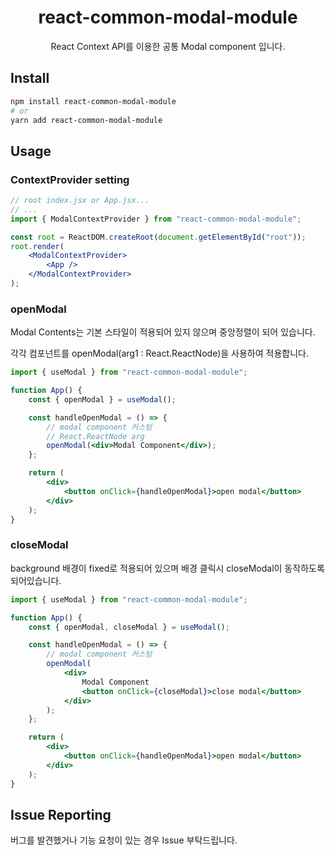 <div align="center">
  <h1>react-common-modal-module</h1>
  <p>React Context API를 이용한 공통 Modal component 입니다.</p>
</div>

## Install

```bash
npm install react-common-modal-module
# or
yarn add react-common-modal-module
```

## Usage

### ContextProvider setting

```jsx live
// root index.jsx or App.jsx...
// ...
import { ModalContextProvider } from "react-common-modal-module";

const root = ReactDOM.createRoot(document.getElementById("root"));
root.render(
    <ModalContextProvider>
        <App />
    </ModalContextProvider>
);
```

### openModal

Modal Contents는 기본 스타일이 적용되어 있지 않으며 중앙정렬이 되어 있습니다.

각각 컴포넌트를 openModal(arg1 : React.ReactNode)을 사용하여 적용합니다.

```jsx live
import { useModal } from "react-common-modal-module";

function App() {
    const { openModal } = useModal();

    const handleOpenModal = () => {
        // modal component 커스텀
        // React.ReactNode arg
        openModal(<div>Modal Component</div>);
    };

    return (
        <div>
            <button onClick={handleOpenModal}>open modal</button>
        </div>
    );
}
```

### closeModal

background 배경이 fixed로 적용되어 있으며 배경 클릭시 closeModal이 동작하도록 되어있습니다.

```jsx live
import { useModal } from "react-common-modal-module";

function App() {
    const { openModal, closeModal } = useModal();

    const handleOpenModal = () => {
        // modal component 커스텀
        openModal(
            <div>
                Modal Component
                <button onClick={closeModal}>close modal</button>
            </div>
        );
    };

    return (
        <div>
            <button onClick={handleOpenModal}>open modal</button>
        </div>
    );
}
```

## Issue Reporting

버그를 발견했거나 기능 요청이 있는 경우 Issue 부탁드립니다.
